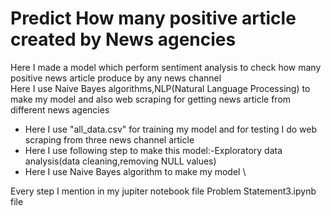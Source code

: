 # Predict How many positive article created by News agencies
Here I made a model which perform sentiment analysis to check how many positive news article produce by any news channel \
Here I use Naive Bayes algorithms,NLP(Natural Language Processing) to make my model and also web scraping for getting news article from
different news agencies 
- Here I use "all_data.csv" for training my model and for testing I do web scraping from three news channel article 
- Here I use following step to make this model:-Exploratory data analysis(data cleaning,removing NULL values) 
- Here I use  Naive Bayes algorithm to make my model \

Every step I mention in my jupiter notebook file Problem Statement3.ipynb file
